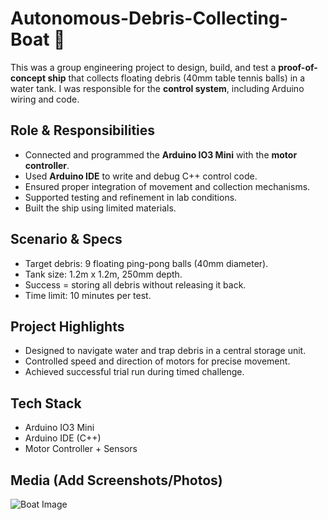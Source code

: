 # Autonomous-Debris-Collecting-Boat 🚤

This was a group engineering project to design, build, and test a **proof-of-concept ship** that collects floating debris (40mm table tennis balls) in a water tank. I was responsible for the **control system**, including Arduino wiring and code.

##  Role & Responsibilities
- Connected and programmed the **Arduino IO3 Mini** with the **motor controller**.
- Used **Arduino IDE** to write and debug C++ control code.
- Ensured proper integration of movement and collection mechanisms.
- Supported testing and refinement in lab conditions.
- Built the ship using limited materials.

##  Scenario & Specs
- Target debris: 9 floating ping-pong balls (40mm diameter).
- Tank size: 1.2m x 1.2m, 250mm depth.
- Success = storing all debris without releasing it back.
- Time limit: 10 minutes per test.

## Project Highlights
- Designed to navigate water and trap debris in a central storage unit.
- Controlled speed and direction of motors for precise movement.
- Achieved successful trial run during timed challenge.

##  Tech Stack
- Arduino IO3 Mini
- Arduino IDE (C++)
- Motor Controller + Sensors

## Media (Add Screenshots/Photos)
![Boat Image](link-to-image-if-available)


